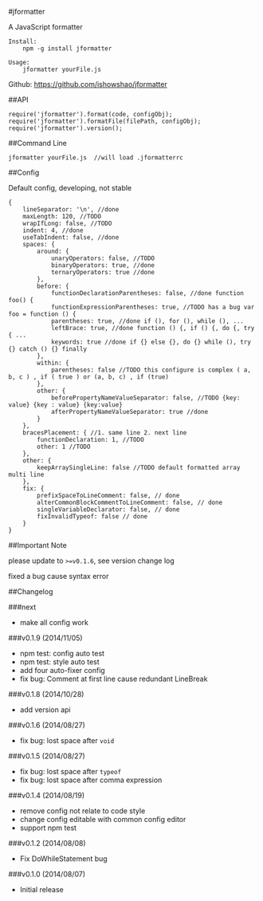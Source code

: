 #jformatter

A JavaScript formatter

    Install:
        npm -g install jformatter

    Usage:
        jformatter yourFile.js


Github: <https://github.com/ishowshao/jformatter>

##API

    require('jformatter').format(code, configObj);
    require('jformatter').formatFile(filePath, configObj);
    require('jformatter').version();

##Command Line

    jformatter yourFile.js  //will load .jformatterrc

##Config

Default config, developing, not stable

    {
        lineSeparator: '\n', //done
        maxLength: 120, //TODO
        wrapIfLong: false, //TODO
        indent: 4, //done
        useTabIndent: false, //done
        spaces: {
            around: {
                unaryOperators: false, //TODO
                binaryOperators: true, //done
                ternaryOperators: true //done
            },
            before: {
                functionDeclarationParentheses: false, //done function foo() {
                functionExpressionParentheses: true, //TODO has a bug var foo = function () {
                parentheses: true, //done if (), for (), while (), ...
                leftBrace: true, //done function () {, if () {, do {, try { ...
                keywords: true //done if {} else {}, do {} while (), try {} catch () {} finally
            },
            within: {
                parentheses: false //TODO this configure is complex ( a, b, c ) , if ( true ) or (a, b, c) , if (true)
            },
            other: {
                beforePropertyNameValueSeparator: false, //TODO {key: value} {key : value} {key:value}
                afterPropertyNameValueSeparator: true //done
            }
        },
        bracesPlacement: { //1. same line 2. next line
            functionDeclaration: 1, //TODO
            other: 1 //TODO
        },
        other: {
            keepArraySingleLine: false //TODO default formatted array multi line
        },
        fix: {
            prefixSpaceToLineComment: false, // done
            alterCommonBlockCommentToLineComment: false, // done
            singleVariableDeclarator: false, // done
            fixInvalidTypeof: false // done
        }
    }

##Important Note

please update to `>=v0.1.6`, see version change log

fixed a bug cause syntax error

##Changelog

###next

* make all config work

###v0.1.9 (2014/11/05)

* npm test: config auto test
* npm test: style auto test
* add four auto-fixer config
* fix bug: Comment at first line cause redundant LineBreak

###v0.1.8 (2014/10/28)

* add version api

###v0.1.6 (2014/08/27)

* fix bug: lost space after `void`

###v0.1.5 (2014/08/27)

* fix bug: lost space after `typeof`
* fix bug: lost space after comma expression

###v0.1.4 (2014/08/19)

* remove config not relate to code style
* change config editable with common config editor
* support npm test

###v0.1.2 (2014/08/08)

* Fix DoWhileStatement bug

###v0.1.0 (2014/08/07)

* Initial release